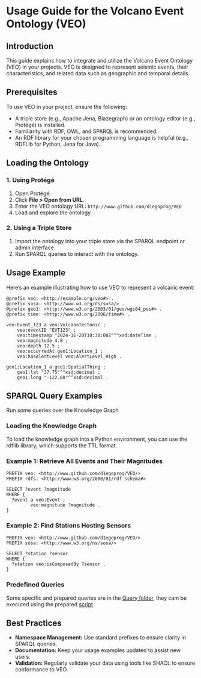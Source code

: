 # Usage Guide for the Volcano Event Ontology (VEO)

## Introduction

This guide explains how to integrate and utilize the Volcano Event Ontology (VEO) in your projects. VEO is designed to represent seismic events, their characteristics, and related data such as geographic and temporal details.

## Prerequisites

To use VEO in your project, ensure the following:
- A triple store (e.g., Apache Jena, Blazegraph) or an ontology editor (e.g., Protégé) is installed.
- Familiarity with RDF, OWL, and SPARQL is recommended.
- An RDF library for your chosen programming language is helpful (e.g., RDFLib for Python, Jena for Java).

## Loading the Ontology

### 1. Using Protégé

1. Open Protégé.
2. Click **File > Open from URL**.
3. Enter the VEO ontology URL: `http://www.github.com/d1egoprog/VEO`
4. Load and explore the ontology.

### 2. Using a Triple Store

1. Import the ontology into your triple store via the SPARQL endpoint or admin interface.
2. Run SPARQL queries to interact with the ontology.

## Usage Example

Here’s an example illustrating how to use VEO to represent a volcanic event:

``` Turtle
@prefix veo: <http://example.org/veo#> .
@prefix sosa: <http://www.w3.org/ns/sosa/> .
@prefix geo1: <http://www.w3.org/2003/01/geo/wgs84_pos#> .
@prefix time: <http://www.w3.org/2006/time#> .

veo:Event_123 a veo:VolcanoTectonic ;
    veo:eventID "EVT123" ;
    veo:timestamp "2024-11-20T10:30:00Z"^^xsd:dateTime ;
    veo:magnitude 4.8 ;
    veo:depth 12.5 ;
    veo:occurredAt geo1:Location_1 ;
    veo:hasAlertLevel veo:AlertLevel_High .

geo1:Location_1 a geo1:SpatialThing ;
    geo1:lat "37.75"^^xsd:decimal ;
    geo1:long "-122.68"^^xsd:decimal .
```

## SPARQL Query Examples

Run some queries over the Knowledge Graph 

### Loading the Knowledge Graph 

To load the knowledge graph into a Python environment, you can use the rdflib library, which supports the TTL format.

### Example 1: Retrieve All Events and Their Magnitudes

``` SPARQL
PREFIX veo: <http://www.github.com/d1egoprog/VEO/>
PREFIX rdfs: <http://www.w3.org/2000/01/rdf-schema#>

SELECT ?event ?magnitude
WHERE {
  ?event a veo:Event ;
         veo:magnitude ?magnitude .
}
```

### Example 2: Find Stations Hosting Sensors

``` SPARQL
PREFIX veo: <http://www.github.com/d1egoprog/VEO/>
PREFIX sosa: <http://www.w3.org/ns/sosa/>

SELECT ?station ?sensor
WHERE {
  ?station veo:isComposedBy ?sensor .
}
```

### Predefined Queries

Some specific and prepared queries are in the [Query folder](queries/), they cam be executed using the prepared [script](query_sparql.py)

## Best Practices

- **Namespace Management:** Use standard prefixes to ensure clarity in SPARQL queries.
- **Documentation:** Keep your usage examples updated to assist new users.
- **Validation:** Regularly validate your data using tools like SHACL to ensure conformance to VEO.